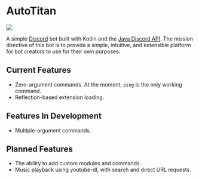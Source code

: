 # AutoTitan
[<img src="https://discordapp.com/api/guilds/133049272517001216/widget.png?style=shield">](https://discord.gg/pEDxhQm)

A simple [Discord](https://discordapp.com) bot built with Kotlin and the 
[Java Discord API](https://github.com/DV8FromTheWorld/JDA). The mission directive of this bot is to provide a simple, intuitive, and extensible platform for bot creators to use for their own purposes.

## Current Features
- Zero-argument commands. At the moment, `ping` is the only working command.
- Reflection-based extension loading.

## Features In Development
- Multiple-argument commands.

## Planned Features
- The ability to add custom modules and commands.
- Music playback using youtube-dl, with search and direct URL requests.
